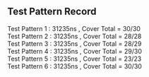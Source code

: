 Test Pattern Record
-
Test Pattern 1 : 31235ns , Cover Total = 30/30  
Test Pattern 2 : 31235ns , Cover Total = 28/28  
Test Pattern 3 : 31235ns , Cover Total = 28/29  
Test Pattern 4 : 31235ns , Cover Total = 29/30  
Test Pattern 5 : 31235ns , Cover Total = 23/23  
Test Pattern 6 : 31235ns , Cover Total = 30/30  
